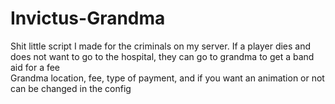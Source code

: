 # Invictus-Grandma

Shit little script I made for the criminals on my server. If a player dies and does not want to go to the hospital, they can go to grandma to get a band aid for a fee <br>
Grandma location, fee, type of payment, and if you want an animation or not can be changed in the config
